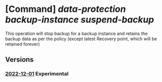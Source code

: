 # [Command] _data-protection backup-instance suspend-backup_

This operation will stop backup for a backup instance and retains the backup data as per the policy (except latest Recovery point, which will be retained forever)

## Versions

### [2022-12-01](/Resources/mgmt-plane/L3N1YnNjcmlwdGlvbnMve30vcmVzb3VyY2Vncm91cHMve30vcHJvdmlkZXJzL21pY3Jvc29mdC5kYXRhcHJvdGVjdGlvbi9iYWNrdXB2YXVsdHMve30vYmFja3VwaW5zdGFuY2VzL3t9L3N1c3BlbmRiYWNrdXBz/2022-12-01.xml) **Experimental**

<!-- mgmt-plane /subscriptions/{}/resourcegroups/{}/providers/microsoft.dataprotection/backupvaults/{}/backupinstances/{}/suspendbackups 2022-12-01 -->

